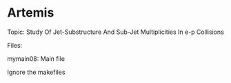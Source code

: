 # Artemis
Topic: Study Of Jet-Substructure And Sub-Jet Multiplicities In e-p Collisions

Files:

mymain08: Main file

Ignore the makefiles
